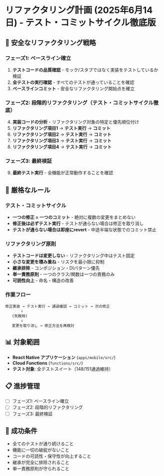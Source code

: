 # リファクタリング計画 (2025年6月14日) - テスト・コミットサイクル徹底版

## 🎯 安全なリファクタリング戦略

### フェーズ1: ベースライン確立
1. **テストコードの品質確認** - モック/スタブではなく実装をテストしているか検証
2. **全テストの実行確認** - すべてのテストが通っていることを確認
3. **ベースラインコミット** - 安全なリファクタリング開始点を確立

### フェーズ2: 段階的リファクタリング（テスト・コミットサイクル徹底）
4. **実装コードの分析** - リファクタリング対象の特定と優先順位付け
5. **リファクタリング項目1** → **テスト実行** → **コミット**
6. **リファクタリング項目2** → **テスト実行** → **コミット** 
7. **リファクタリング項目3** → **テスト実行** → **コミット**
8. **リファクタリング項目4** → **テスト実行** → **コミット**

### フェーズ3: 最終検証
9. **最終テスト実行** - 全機能が正常動作することを確認

## 🔧 厳格なルール

### テスト・コミットサイクル
- **一つの修正 = 一つのコミット** - 絶対に複数の変更をまとめない
- **修正後は必ずテスト実行** - テストが通らない場合は修正を取り消し
- **テストが通らない場合は即座にrevert** - 中途半端な状態でのコミット禁止

### リファクタリング原則
- **テストコードは変更しない** - リファクタリング中はテスト固定
- **小さな変更を積み重ね** - リスクを最小限に抑制
- **継承排除** - コンポジション・DIパターン優先
- **単一責務原則** - 一つのクラス/関数は一つの責務のみ
- **可読性向上** - 命名・構造の改善

### 作業フロー
```
修正実装 → テスト実行 → 通過確認 → コミット → 次の修正
       ↓
   (失敗時)
       ↓
   変更を取り消し → 修正方法を再検討
```

## 📊 対象範囲
- **React Native アプリケーション** (`apps/mobile/src/`)
- **Cloud Functions** (`functions/src/`)
- **テスト対象**: 全テストスイート（148/151通過維持）

## 📋 進捗管理
- [ ] フェーズ1: ベースライン確立
- [ ] フェーズ2: 段階的リファクタリング
- [ ] フェーズ3: 最終検証

## 🎯 成功条件
- 全てのテストが通り続けること
- 機能に一切の破綻がないこと
- コードの可読性・保守性が向上すること
- 継承が完全に排除されること
- 単一責務原則が守られること